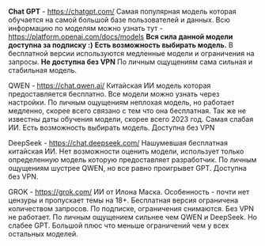 **Chat GPT** - https://chatgpt.com/
Самая популярная модель которая обучается на самой большой базе пользователей и данных.
Всю информацию по моделям можно узнать тут - https://platform.openai.com/docs/models
**Вся сила данной модели доступна за подписку :)**
**Есть возможность выбирать модель.**
В бесплатной версии используются медленные модели и ограничения на запросы.
**Не доступна без VPN**
По личным ощущениям сама сильная и стабильная модель.

QWEN - https://chat.qwen.ai/
Китайская ИИ модель которая предоставляется бесплатно. Все модели можно узнать через настройки.
По личным ощущениям неплохая модель, но работает медленно, скорее всего связано с тем что она бесплатная. Так же не известны даты обучения модели, скорее всего 2023 год. Самая слабая ИИ.
Есть возможность выбирать модель.
Доступна без VPN

DeepSeek - https://chat.deepseek.com/
Нашумевшая бесплатная китайская ИИ. Нет возможности оценить модели, использует только определенную модель которую предоставляет разработчик.
По личным ощущениям шустрее QWEN, но все равно проигрывет GPT.
Доступна без VPN.

GROK - https://grok.com/
ИИ от Илона Маска. Особенность - почти нет цензуры и пропускает темы на 18+.
Бесплатная версия ограничена количеством запросов.
По подписке, ограничения снимаются.
Без VPN не работает.
По личным ощущением сильнее чем QWEN и DeepSeek. Но слабее GPT. Большой плюс что меньше ограничений чем у всех остальных моделей.